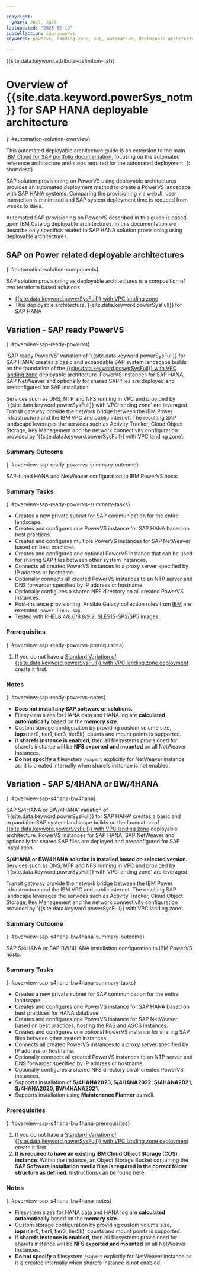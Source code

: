 ```yaml
---

copyright:
  years: 2023, 2025
lastupdated: "2025-02-18"
subcollection: sap-powervs
keywords: powervs, landing zone, sap, automation, deployable architecture, hana, s4hana, bw4hana

---
```


{{site.data.keyword.attribute-definition-list}}

# Overview of {{site.data.keyword.powerSys_notm}} for SAP HANA deployable architecture
{: #automation-solution-overview}

This automated deployable architecture guide is an extension to the main [IBM Cloud for SAP portfolio documentation](https://cloud.ibm.com/docs/sap), focusing on the automated reference architecture and steps required for the automated deployment.
{: shortdesc}

SAP solution provisioning on PowerVS using deployable architectures provides an automated deployment method to create a PowerVS landscape with SAP HANA systems. Comparing the provisioning via webUI, user interaction is minimized and SAP system deployment time is reduced from weeks to days.

Automated SAP provisioning on PowerVS described in this guide is based upon IBM Catalog deployable architectures. In this documentation we describe only specifics related to SAP HANA solution provisioning using deployable architectures.

## SAP on Power related deployable architectures
{: #automation-solution-components}

SAP solution provisioning as deployable architectures is a composition of two terraform based solutions
-  [{{site.data.keyword.powerSysFull}} with VPC landing zone](/docs/powervs-vpc)
-  This deployable architecture, {{site.data.keyword.powerSysFull}} for SAP HANA

## Variation - SAP ready PowerVS
{: #overview-sap-ready-powervs}

'SAP ready PowerVS' variation of '{{site.data.keyword.powerSysFull}} for SAP HANA' creates a basic and expandable SAP system landscape builds on the foundation of the [{{site.data.keyword.powerSysFull}} with VPC landing zone](/catalog/architecture/deploy-arch-ibm-pvs-inf-2dd486c7-b317-4aaa-907b-42671485ad96-global) deployable architecture. PowerVS instances for SAP HANA, SAP NetWeaver and optionally for shared SAP files are deployed and preconfigured for SAP installation.

Services such as DNS, NTP and NFS running in VPC and provided by '{{site.data.keyword.powerSysFull}} with VPC landing zone' are leveraged.
Transit gateway provide the network bridge between the IBM Power infrastructure and the IBM VPC and public internet.
The resulting SAP landscape leverages the services such as Activity Tracker, Cloud Object Storage, Key Management and the network connectivity configuration provided by '{{site.data.keyword.powerSysFull}} with VPC landing zone'.

### Summary Outcome
{: #overview-sap-ready-powervs-summary-outcome}

SAP-tuned HANA and NetWeaver configuration to IBM PowerVS hosts

### Summary Tasks
{: #overview-sap-ready-powervs-summary-tasks}

-  Creates a new private subnet for SAP communication for the entire landscape.
-  Creates and configures one PowerVS instance for SAP HANA based on best practices.
-  Creates and configures multiple PowerVS instances for SAP NetWeaver based on best practices.
-  Creates and configures one optional PowerVS instance that can be used for sharing SAP files between other system instances.
-  Connects all created PowerVS instances to a proxy server specified by IP address or hostname.
-  Optionally connects all created PowerVS instances to an NTP server and DNS forwarder specified by IP address or hostname.
-  Optionally configures a shared NFS directory on all created PowerVS instances.
-  Post-instance provisioning, Ansible Galaxy collection roles from [IBM](https://galaxy.ansible.com/ui/repo/published/ibm/power_linux_sap/) are executed: `power_linux_sap`.
-  Tested with RHEL8.4/8.6/8.8/9.2, SLES15-SP3/SP5 images.

### Prerequisites
{: #overview-sap-ready-powervs-prerequisites}

1. If you do not have a [Standard Variation of {{site.data.keyword.powerSysFull}} with VPC landing zone deployment](/catalog/architecture/deploy-arch-ibm-pvs-inf-2dd486c7-b317-4aaa-907b-42671485ad96-global) create it first.

### Notes
{: #overview-sap-ready-powervs-notes}

-  **Does not install any SAP software or solutions.**
-  Filesystem sizes for HANA data and HANA log are **calculated automatically** based on the **memory size**.
-  Custom storage configuration by providing custom volume size, **iops**(tier0, tier1, tier3, tier5k), counts and mount points is supported.
-  If **sharefs instance is enabled**, then all filesystems provisioned for sharefs instance will be **NFS exported and mounted** on all NetWeaver Instances.
-  **Do not specify** a filesystem `/sapmnt` explicitly for NetWeaver instance as, it is created internally when sharefs instance is not enabled.



## Variation - SAP S/4HANA or BW/4HANA
{: #overview-sap-s4hana-bw4hana}

SAP S/4HANA or BW/4HANA' variation of '{{site.data.keyword.powerSysFull}} for SAP HANA' creates a basic and expandable SAP system landscape builds on the foundation of [{{site.data.keyword.powerSysFull}} with VPC landing zone](https://cloud.ibm.com/catalog/architecture/deploy-arch-ibm-pvs-inf-2dd486c7-b317-4aaa-907b-42671485ad96-global) deployable architecture. PowerVS instances for SAP HANA, SAP NetWeaver and optionally for shared SAP files are deployed and preconfigured for SAP installation.

**S/4HANA or BW/4HANA solution is installed based on selected version.**
Services such as DNS, NTP and NFS running in VPC and provided by '{{site.data.keyword.powerSysFull}} with VPC landing zone' are leveraged.

Transit gateway provide the network bridge between the IBM Power infrastructure and the IBM VPC and public internet.
The resulting SAP landscape leverages the services such as Activity Tracker, Cloud Object Storage, Key Management and the network connectivity configuration provided by '{{site.data.keyword.powerSysFull}} with VPC landing zone'.

### Summary Outcome
{: #overview-sap-s4hana-bw4hana-summary-outcome}

SAP S/4HANA or SAP BW/4HANA installation configuration to IBM PowerVS hosts.

### Summary Tasks
{: #overview-sap-s4hana-bw4hana-summary-tasks}

- Creates a new private subnet for SAP communication for the entire landscape.
- Creates and configures one PowerVS instance for SAP HANA based on best practices for HANA database.
- Creates and configures one PowerVS instance for SAP NetWeaver based on best practices, hosting the PAS and ASCS instances.
- Creates and configures one optional PowerVS instance for sharing SAP files between other system instances.
- Connects all created PowerVS instances to a proxy server specified by IP address or hostname.
- Optionally connects all created PowerVS instances to an NTP server and DNS forwarder specified by IP address or hostname.
- Optionally configures a shared NFS directory on all created PowerVS instances.
- Supports installation of **S/4HANA2023, S/4HANA2022, S/4HANA2021, S/4HANA2020, BW/4HANA2021**.
- Supports installation using **Maintenance Planner** as well.


### Prerequisites
{: #overview-sap-s4hana-bw4hana-prerequisites}

1. If you do not have a [Standard Variation of {{site.data.keyword.powerSysFull}} with VPC landing zone deployment](https://cloud.ibm.com/catalog/architecture/deploy-arch-ibm-pvs-inf-2dd486c7-b317-4aaa-907b-42671485ad96-global?catalog_query=aHR0cHM6Ly9jbG91ZC5pYm0uY29tL2NhdGFsb2c%2Fc2VhcmNoPXBvd2VyI3NlYXJjaF9yZXN1bHRz) create it first.
1.  **It is required to have an existing IBM Cloud Object Storage (COS) instance**. Within the instance, an Object Storage Bucket containing the **SAP Software installation media files is required in the correct folder structure as defined**. Instructions can be found [here](/docs/sap-powervs?topic=sap-powervs-solution-create-cos-instance).


### Notes
{: #overview-sap-s4hana-bw4hana-notes}

- Filesystem sizes for HANA data and HANA log are **calculated automatically** based on the **memory size**.
- Custom storage configuration by providing custom volume size, **iops**(tier0, tier1, tier3, tier5k), counts and mount points is supported.
- If **sharefs instance is enabled**, then all filesystems provisioned for sharefs instance will be **NFS exported and mounted** on all NetWeaver Instances.
- **Do not specify** a filesystem `/sapmnt` explicitly for NetWeaver instance as it is created internally when sharefs instance is not enabled.
